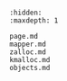 <!-- vm -->

```{include} vm.md
```

```{toctree}
:hidden:
:maxdepth: 1

page.md
mapper.md
zalloc.md
kmalloc.md
objects.md
```
